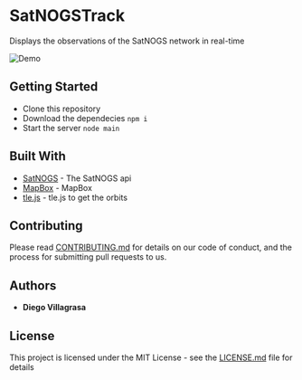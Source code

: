 # SatNOGSTrack

Displays the observations of the SatNOGS network in real-time

![Demo](https://i.gyazo.com/5ee848668ee7597455832e112cd364de.gif)

## Getting Started

 - Clone this repository 
 - Download the dependecies ``` npm i ```
 - Start the server ``` node main ```

## Built With

* [SatNOGS](https://satnogs.org/) - The SatNOGS api
* [MapBox](https://maven.apache.org/) - MapBox
* [tle.js](https://maven.apache.org/) - tle.js to get the orbits

## Contributing

Please read [CONTRIBUTING.md](https://gist.github.com/PurpleBooth/b24679402957c63ec426) for details on our code of conduct, and the process for submitting pull requests to us.

## Authors

* **Diego Villagrasa**

## License

This project is licensed under the MIT License - see the [LICENSE.md](LICENSE.md) file for details
